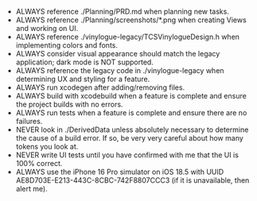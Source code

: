- ALWAYS reference ./Planning/PRD.md when planning new tasks.
- ALWAYS reference ./Planning/screenshots/*.png when creating Views and working on UI.
- ALWAYS reference ./vinylogue-legacy/TCSVinylogueDesign.h when implementing colors and fonts.
- ALWAYS consider visual appearance should match the legacy application; dark mode is NOT supported. 
- ALWAYS reference the legacy code in ./vinylogue-legacy when determining UX and styling for a feature.
- ALWAYS run xcodegen after adding/removing files.
- ALWAYS build with xcodebuild when a feature is complete and ensure the project builds with no errors.
- ALWAYS run tests when a feature is complete and ensure there are no failures.
- NEVER look in ./DerivedData unless absolutely necessary to determine the cause of a build error. If so, be very very careful about how many tokens you look at.
- NEVER write UI tests until you have confirmed with me that the UI is 100% correct.
- ALWAYS use the iPhone 16 Pro simulator on iOS 18.5 with UUID AE8D703E-E213-443C-8CBC-742F8807CCC3 (if it is unavailable, then alert me).
